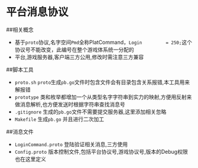 ﻿平台消息协议
====

##相关概念
* 基于`proto`协议,名字空间`Pmd`全称PlatCommand，`Login 		= 250;`这个协议号不能改变，此编号在整个游戏体系统一分配的
* 平台,游戏服务器,客户端三方公用,修改时需注意三方兼容

##脚本工具
* `proto.sh` `proto`生成`pb.go`文件时包含文件会有目录包含关系报错,本工具用来解报错
* `prototype` 类和枚举都增加一个从类型名字字符串到实力的映射,方便用反射来做消息解析,也方便发送时根据字符串查找消息号
* `.gitignore` 生成的`pb.go`文件不需要提交服务器,这里添加相关忽略
* `Makefile` 生成`pb.go` 并且进行二次加工

##消息文件
* `LoginCommand.proto` 登陆验证相关消息,三方使用
* `Config.proto` 版本控制文件,包括平台协议号,游戏协议号,版本的Debug权限也在这里定义
